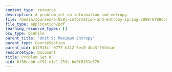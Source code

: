 ```yaml
---
content_type: resource
description: A problem set on information and entropy.
file: /media/courses/6-050j-information-and-entropy-spring-2008/6f88ccb6ef92e1e1253cbd0f8151e579_MIT6_050JS08_ps_08.pdf
file_type: application/pdf
learning_resource_types: []
ocw_type: OCWFile
parent_title: 'Unit 9: Maximum Entropy'
parent_type: CourseSection
parent_uid: b12913cf-0777-b412-6ec0-4bb3ff6fdcae
resourcetype: Document
title: Problem Set 8
uid: 6f88ccb6-ef92-e1e1-253c-bd0f8151e579
---
```

